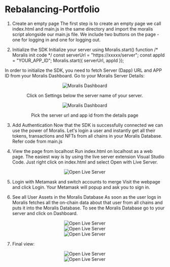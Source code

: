# Rebalancing-Portfolio

1. Create an empty page
The first step is to create an empty page we call index.html and main.js in the same directory and import the moralis script alongside our main.js file. We include two buttons on the page - one for logging in and one for logging out.

2. Initialize the SDK
Initialize your server using Moralis.start() function
/* Moralis init code */
const serverUrl = "https://xxxxx/server";
const appId = "YOUR_APP_ID";
Moralis.start({ serverUrl, appId });

In order to initialize the SDK, you need to fetch Server (Dapp) URL and APP ID from your Moralis Dashboard. Go to your Moralis Server Details:

<p align="center">
    <img src="https://user-images.githubusercontent.com/87430736/188580317-16c21553-3e73-4819-a821-04e9738059ac.png" alt="Moralis Dashboard">
</p>
<p align="center">
    Click on Settings below the server name of your server.
</p>
<p align="center">
    <img src="https://user-images.githubusercontent.com/87430736/188580534-f9e49344-4d59-4b5d-8456-975aeb69377b.png" alt="Moralis Dashboard">
</p>
<p align="center">
    Pick the server url and app id from the details page
</p>

3. Add Authentication
Now that the SDK is successfully connected we can use the power of Moralis. Let's login a user and instantly get all their tokens, transactions and NFTs from all chains in your Moralis Database.
Refer code from main.js

4. View the page from localhost
Run index.html on localhost as a web page. The easiest way is by using the live server extension Visual Studio Code. Just right click on index.html and select Open with Live Server.

<p align="center">
    <img src="https://user-images.githubusercontent.com/87430736/188588309-7b9da421-9415-49f6-b3d2-97cad45ec667.png" alt="Open Live Server">
</p>

5. Login with Metamask and switch accounts to merge
Visit the webpage and click Login. Your Metamask will popup and ask you to sign in.

6. See all User Assets in the Moralis Database
As soon as the user logs in Moralis fetches all the on-chain data about that user from all chains and puts it into the Moralis Database. To see the Moralis Database go to your server and click on Dashboard.

<p align="center">
    <img src="https://user-images.githubusercontent.com/87430736/188581465-3338ed80-4c0e-40c7-91f6-c43c91345d03.png" alt="Open Live Server">
    <br>
    <img src="https://user-images.githubusercontent.com/87430736/188584463-ae5d1068-4867-4a6f-8c3b-d99330305e21.png" alt="Open Live Server">
    <br>
    <img src="https://user-images.githubusercontent.com/87430736/188581730-fd2caafb-1cfb-4c0e-806d-725801cdc073.png" alt="Open Live Server">
</p>

7. Final view:

<p align="center">
    <img src="https://user-images.githubusercontent.com/87430736/188585097-bac8991b-ccfb-48ec-95b2-66badff6c2d5.png" alt="Open Live Server">
    <br>
    <img src="https://user-images.githubusercontent.com/87430736/188585399-ed485635-6801-451f-9109-b55695751f73.png" alt="Open Live Server">
</p>
